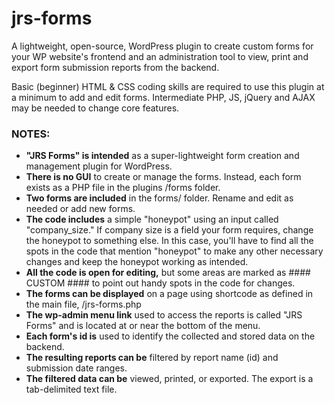 # jrs-forms
A lightweight, open-source, WordPress plugin to create custom forms for your WP website's frontend and an administration tool to view, print and export form submission reports from the backend.

Basic (beginner) HTML & CSS coding skills are required to use this plugin at a minimum to add and edit forms. 
Intermediate PHP, JS, jQuery and AJAX may be needed to change core features.

<h3>NOTES:</h3>
<ul>
	<li><strong>"JRS Forms" is intended</strong> as a super-lightweight form creation and management plugin for WordPress.</li>
	<li><strong>There is no GUI</strong> to create or manage the forms.  Instead, each form exists as a PHP file in the plugins /forms folder.</li>
	<li><strong>Two forms are included</strong> in the forms/ folder.  Rename and edit as needed or add new forms.</li>
	<li><strong>The code includes</strong> a simple "honeypot" using an input called "company_size."  If company size is a field your form requires, change the honeypot to something else.  In this case, you'll have to find all the spots in the code that mention "honeypot" to make any other necessary changes and keep the honeypot working as intended.</li>
	<li><strong>All the code is open for editing,</strong> but some areas are marked as #### CUSTOM #### to point out handy spots in the code for changes.</li>
	<li><strong>The forms can be displayed</strong> on a page using shortcode as defined in the main file, /jrs-forms.php</li>
	<li><strong>The wp-admin menu link</strong> used to access the reports is called "JRS Forms" and is located at or near the bottom of the menu.</li>
	<li><strong>Each form's id is</strong> used to identify the collected and stored data on the backend.</li>
	<li><strong>The resulting reports can be</strong> filtered by report name (id) and submission date ranges.</li>
	<li><strong>The filtered data can be</strong> viewed, printed, or exported.  The export is a tab-delimited text file.</li>
</ul>
